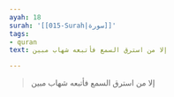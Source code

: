 ```yaml
---
ayah: 18
surah: '[[015-Surah|سورة]]'
tags:
- quran
text: إلا من استرق السمع فأتبعه شهاب مبين

---
```

> إلا من استرق السمع فأتبعه شهاب مبين
